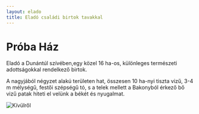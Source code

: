 ```yaml
---
layout: elado
title: Eladó családi birtok tavakkal
---
```


# Próba Ház

Eladó a Dunántúl szívében,egy közel 16 ha-os, különleges természeti adottságokkal rendelkező birtok.

A nagyjából négyzet alakú területen hat, összesen 10 ha-nyi tiszta vizű, 3-4 m mélységű, festői szépségű tó, s a telek mellett a Bakonyból érkező bő vizű patak hiteti el velünk a békét és nyugalmat.
 


![Kívülről](http://imgur.com/iwsZG17)

